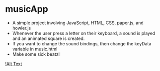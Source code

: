 # musicApp

- A simple project involving JavaScript, HTML, CSS, paper.js, and howler.js
- Whenever the user press a letter on their keyboard, a sound is played and an animated square is created.
- If you want to change the sound bindings, then change the keyData variable in music.html
- Make some sick beatz!

[!Alt Text](https://github.com/mithil957/musicApp/blob/master/demo.png)
